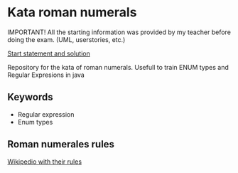 # Kata roman numerals

IMPORTANT! All the starting information was provided by my teacher before doing the exam. (UML, userstories, etc.)

[Start statement and solution](https://github.com/dfleta/romans-go-home)

Repository for the kata of roman numerals. Usefull to train ENUM types and Regular Expresions in java

## Keywords

* Regular expression
* Enum types

## Roman numerales rules

[Wikipedio with their rules](https://en.wikipedia.org/wiki/Roman_numerals)
